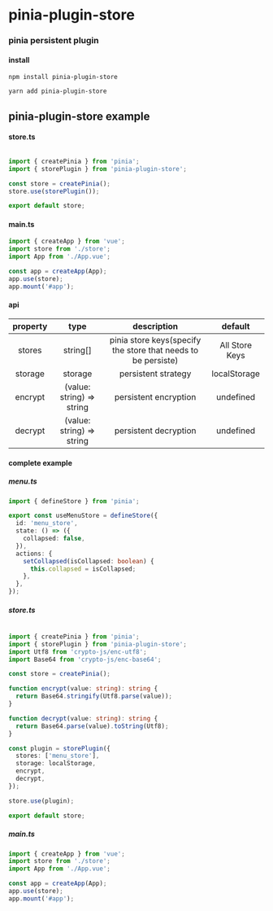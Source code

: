 # pinia-plugin-store

### pinia persistent plugin

#### install

```shell
npm install pinia-plugin-store

yarn add pinia-plugin-store
```

## pinia-plugin-store example

#### store.ts

```ts

import { createPinia } from 'pinia';
import { storePlugin } from 'pinia-plugin-store';

const store = createPinia();
store.use(storePlugin());

export default store;
```

#### main.ts

```ts
import { createApp } from 'vue';
import store from './store';
import App from './App.vue';

const app = createApp(App);
app.use(store);
app.mount('#app');

```

#### api

| property |   type   |      description      |    default     |                                                       
|:--------:|:--------:|:---------------------:|:--------------:|
|  stores  | string[] |  pinia store keys(specify the store that needs to be persiste)   | All Store Keys |
| storage  | storage | persistent strategy  |  localStorage  |
| encrypt  |(value: string) => string | persistent encryption |   undefined    |
| decrypt  | (value: string) => string | persistent decryption |   undefined    |

#### complete example

##### menu.ts

```ts
import { defineStore } from 'pinia';

export const useMenuStore = defineStore({
  id: 'menu_store',
  state: () => ({
    collapsed: false,
  }),
  actions: {
    setCollapsed(isCollapsed: boolean) {
      this.collapsed = isCollapsed;
    },
  },
});

```

##### store.ts

```ts

import { createPinia } from 'pinia';
import { storePlugin } from 'pinia-plugin-store';
import Utf8 from 'crypto-js/enc-utf8';
import Base64 from 'crypto-js/enc-base64';

const store = createPinia();

function encrypt(value: string): string {
  return Base64.stringify(Utf8.parse(value));
}

function decrypt(value: string): string {
  return Base64.parse(value).toString(Utf8);
}

const plugin = storePlugin({
  stores: ['menu_store'],
  storage: localStorage,
  encrypt,
  decrypt,
});

store.use(plugin);

export default store;

```

##### main.ts

```ts
import { createApp } from 'vue';
import store from './store';
import App from './App.vue';

const app = createApp(App);
app.use(store);
app.mount('#app');

```